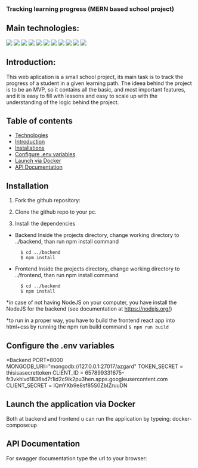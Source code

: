 ### Tracking learning progress (MERN based school project)

## Main technologies:

![](https://img.shields.io/badge/MongoDB-1.0.0-red)
![](https://img.shields.io/badge/Express%20JS-4.16.1-lightgrey)
![](https://img.shields.io/badge/React-17.0.1-blue)
![](https://img.shields.io/badge/Node%20JS-12.22.5-brightgreen)
![](https://img.shields.io/badge/Mongoose-5.13.5-%237C0A02)
![](https://img.shields.io/badge/Javascript-ES6-yellow)
![](https://img.shields.io/badge/Jest-27.0.6-yellowgreen)
![](https://img.shields.io/badge/Axios-0.21.1-purple)
![](https://img.shields.io/badge/CORS-2.8.5-lightgrey)
![](https://img.shields.io/badge/Jwt-8.5.1-purple)
![](https://img.shields.io/badge/Morgan-1.9.1-lightblue)

## Introduction:

This web aplication is a small school project, its main task is to track the progress of a student in a given learning path.
The ideea behind the project is to be an MVP, so it contains all the basic, and most important features, and it is easy to fill with lessons and easy to scale up with the understanding of the logic behind the project.

## Table of contents
* [Technologies](#technologies)
* [Introduction](#introduction)
* [Installations](#installation)
* [Configure .env variables](#Configure)
* [Launch via Docker](#Launch)
* [API Documentation](#API)




## Installation

1. Fork the github repository:

2. Clone the github repo to your pc.

3. Install the dependencies
  * Backend
    Inside the projects directory, change working directory to ../backend, than run npm install command
    ```
      $ cd ../backend
      $ npm install
    ```
  * Frontend
    Inside the projects directory, change working directory to ../frontend, than run npm install command
    ```
      $ cd ../backend
      $ npm install
    ```

   *in case of not having NodeJS on your computer, you have install the NodeJS for the backend (see documentation at https://nodejs.org/)

  *to run in a proper way, you have to build the frontend react app into html+css by running the npm run build command
    ```
      $ npm run build
    ```

 ## Configure the .env variables

  *Backend
  PORT=8000
    MONGODB_URI="mongodb://127.0.0.1:27017/azgard"
    TOKEN_SECRET = thisisasecrettoken
    CLIENT_ID = 657899331675-fr3vkhlvd1836sd7t1id2c9ik2pu3hen.apps.googleusercontent.com
    CLIENT_SECRET = lQmYXb9e8sf85S0ZbIZruuDN

## Launch the application via Docker

  Both at backend and frontend u can run the application by typeing: docker-compose:up

## API Documentation

  For swagger documentation type the url to your browser: